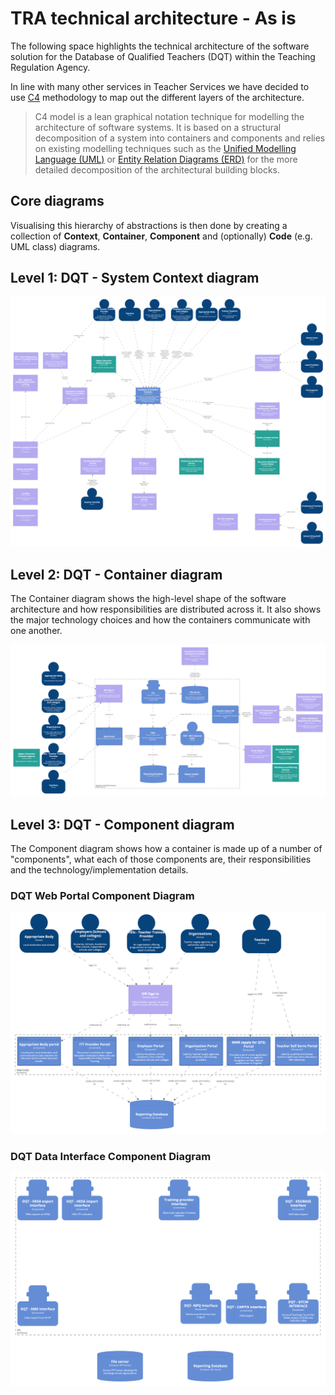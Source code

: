 # TRA technical architecture - As is

The following space highlights the technical architecture of the software solution for the Database of Qualified Teachers (DQT) within the Teaching Regulation Agency. 

In line with many other services in Teacher Services we have decided to use [C4](https://c4model.com/) methodology to map out the different layers of the architecture.

> C4 model is a lean graphical notation technique for modelling the architecture of software systems. It is based on a structural decomposition of a system into containers and components and relies on existing modelling techniques such as the [Unified Modelling Language (UML)](https://en.wikipedia.org/wiki/Unified_Modeling_Language) or [Entity Relation Diagrams (ERD)](https://en.wikipedia.org/wiki/Entity%E2%80%93relationship_model) for the more detailed decomposition of the architectural building blocks.

## Core diagrams
Visualising this hierarchy of abstractions is then done by creating a collection of **Context**, **Container**, **Component** and (optionally) **Code** (e.g. UML class) diagrams.

## Level 1: DQT - System Context diagram

![](images/c4/c4-teacher-services-landscape.png)

## Level 2: DQT - Container diagram

The Container diagram shows the high-level shape of the software architecture and how responsibilities are distributed across it. It also shows the major technology choices and how the containers communicate with one another.

![](images/c4/c4-dqt-container.png)

## Level 3: DQT - Component diagram

The Component diagram shows how a container is made up of a number of "components", what each of those components are, their responsibilities and the technology/implementation details.

### DQT Web Portal Component Diagram

![](images/c4/c4-web-portals-component.png)

### DQT Data Interface Component Diagram

![](images/c4/c4-dqt-data-interfaces-component.png)
